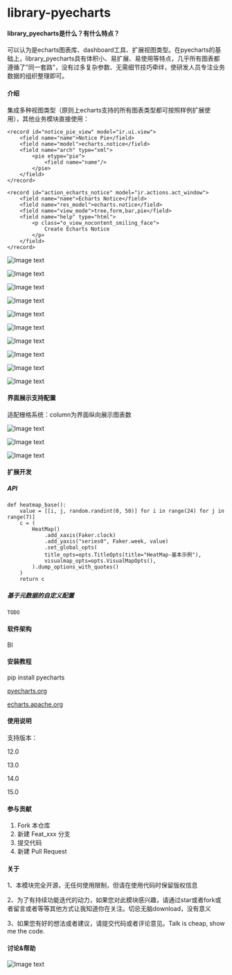# library-pyecharts

#### library_pyecharts是什么？有什么特点？

可以认为是echarts图表库、dashboard工具、扩展视图类型。在pyecharts的基础上，library_pyecharts具有体积小、易扩展、易使用等特点，几乎所有图表都遵循了"同一套路"，没有过多复杂参数、无需细节技巧牵绊，使研发人员专注业务数据的组织整理即可。

#### 介绍

集成多种视图类型（原则上echarts支持的所有图表类型都可按照样例扩展使用），其他业务模块直接使用：

```
<record id="notice_pie_view" model="ir.ui.view">
    <field name="name">Notice Pie</field>
    <field name="model">echarts.notice</field>
    <field name="arch" type="xml">
        <pie etype="pie">
            <field name="name"/>
        </pie>
    </field>
</record>

<record id="action_echarts_notice" model="ir.actions.act_window">
    <field name="name">Echarts Notice</field>
    <field name="res_model">echarts.notice</field>
    <field name="view_mode">tree,form,bar,pie</field>
    <field name="help" type="html">
        <p class="o_view_nocontent_smiling_face">
            Create Echarts Notice
        </p>
    </field>
</record>
```

![Image text](https://gitee.com/esplets/library-pyecharts/raw/13.0/static/img/example14.jpg)

![Image text](https://gitee.com/esplets/library-pyecharts/raw/15.x.1/static/img/21111200.jpg)

![Image text](https://gitee.com/esplets/library-pyecharts/raw/15.x.1/static/img/21111201.jpg)

![Image text](https://gitee.com/esplets/library-pyecharts/raw/15.0/static/img/example11.png)

![Image text](https://gitee.com/esplets/library-pyecharts/raw/15.0/static/img/example13.jpg)

![Image text](https://gitee.com/esplets/library-pyecharts/raw/15.0/static/img/example10.jpg)

![Image text](https://gitee.com/esplets/library-pyecharts/raw/14.0/static/img/example8.png)

![Image text](https://gitee.com/esplets/library-pyecharts/raw/14.0/static/img/example9.jpg)

![Image text](https://gitee.com/esplets/library-pyecharts/raw/15.0/static/img/example12.jpg)

![Image text](https://gitee.com/esplets/library-pyecharts/raw/15.0/static/img/theme.jpg)

#### 界面展示支持配置

适配栅格系统：column为界面纵向展示图表数

![Image text](https://gitee.com/esplets/library-pyecharts/raw/14.0/static/img/example5.jpg)

![Image text](https://gitee.com/esplets/library-pyecharts/raw/14.0/static/img/example6.jpg)

![Image text](https://gitee.com/esplets/library-pyecharts/raw/14.0/static/img/example7.jpg)

#### 扩展开发

##### API

```
def heatmap_base():
    value = [[i, j, random.randint(0, 50)] for i in range(24) for j in range(7)]
    c = (
        HeatMap()
            .add_xaxis(Faker.clock)
            .add_yaxis("series0", Faker.week, value)
            .set_global_opts(
            title_opts=opts.TitleOpts(title="HeatMap-基本示例"),
            visualmap_opts=opts.VisualMapOpts(),
        ).dump_options_with_quotes()
    )
    return c
```

##### 基于元数据的自定义配置

```
TODO
```

#### 软件架构

BI


#### 安装教程

pip install pyecharts

[pyecharts.org](https://pyecharts.org/#/zh-cn/intro)

[echarts.apache.org](https://echarts.apache.org/handbook/zh/get-started/)

#### 使用说明

支持版本：

12.0

13.0

14.0

15.0

#### 参与贡献

1.  Fork 本仓库
2.  新建 Feat_xxx 分支
3.  提交代码
4.  新建 Pull Request

#### 关于

1、本模块完全开源，无任何使用限制，但请在使用代码时保留版权信息

2、为了有持续功能迭代的动力，如果您对此模块感兴趣，请通过star或者fork或者留言或者等等其他方式让我知道你在关注。切忌无脑download，没有意义

3、如果您有好的想法或者建议，请提交代码或者评论意见。Talk is cheap, show me the code.

#### 讨论&帮助

![Image text](https://gitee.com/esplets/library-pyecharts/raw/14.0/static/img/qq.png)
